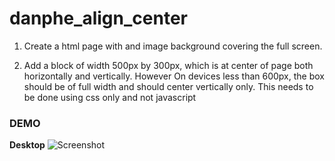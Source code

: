 # danphe_align_center

1. Create a html page with and image background covering the full screen.

2. Add a block of width 500px by 300px, which is at center of page both horizontally and vertically. However On devices less than 600px, the box should be of full width and should center vertically only. This needs to be done using css only and not javascript

### DEMO

**Desktop**
![Screenshot](demo/desktop.png)
